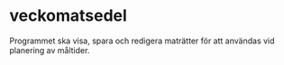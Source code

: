 # veckomatsedel
Programmet ska visa, spara och redigera maträtter för att användas vid planering av måltider.
